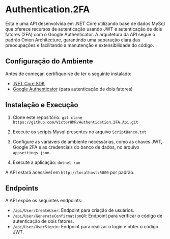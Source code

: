 # Authentication.2FA

Esta é uma API desenvolvida em .NET Core utilizando base de dados MySql que oferece recursos de autenticação usando JWT e autenticação de dois fatores (2FA) com o Google Authenticator. A arquitetura da API segue o padrão Onion Architecture, garantindo uma separação clara das preocupações e facilitando a manutenção e extensibilidade do código.

## Configuração do Ambiente

Antes de começar, certifique-se de ter o seguinte instalado:

- [.NET Core SDK](https://dotnet.microsoft.com/download)
- [Google Authenticator](https://play.google.com/store/apps/details?id=com.google.android.apps.authenticator2&hl=en) (para autenticação de dois fatores)

## Instalação e Execução

1. Clone este repositório:
`git clone https://github.com/VictorHMR/Authentication.2FA.Api.git`

2. Execute os scripts Mysql presentes no arquivo `ScriptBanco.txt`

3. Configure as variáveis de ambiente necessárias, como as chaves JWT, Google 2FA e as credenciais do banco de dados, no arquivo `appsettings.json`.

4. Execute a aplicação:
`dotnet run`

A API estará acessível em `http://localhost:5000` por padrão.

## Endpoints

A API expõe os seguintes endpoints:

- `/api/User/CreateUser`: Endpoint para criação de usuários.
- `/api/User/GenerateConfirmationQR`: Endpoint para verificar o código de autenticação de dois fatores.
- `/api/User/UserSignin`: Endpoint para realizar o login e obter o código JWT.

